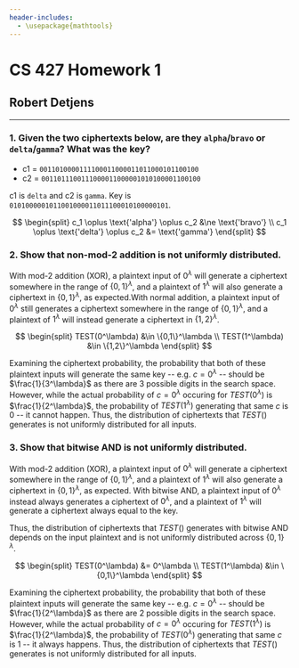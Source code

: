 ```yaml
---
header-includes:
  - \usepackage{mathtools}
---
```


# CS 427 Homework 1

## Robert Detjens

---

### 1. Given the two ciphertexts below, are they `alpha`/`bravo` or `delta`/`gamma`? What was the key?

- c1 = `0011010000111100011000011011000101100100`
- c2 = `0011011100111000011000001010100001100100`

c1 is `delta` and c2 is `gamma`. Key is `0101000001011001000011011100010100000101`.

$$
\begin{split}
c_1 \oplus \text{'alpha'} \oplus c_2 &\ne \text{'bravo'} \\
c_1 \oplus \text{'delta'} \oplus c_2 &= \text{'gamma'}
\end{split}
$$

### 2. Show that non-mod-2 addition is not uniformly distributed.

With mod-2 addition (XOR), a plaintext input of $0^\lambda$ will generate a ciphertext somewhere in the range of $\{0,1\}^\lambda$, and a plaintext of $1^\lambda$ will also generate a ciphertext in $\{0,1\}^\lambda$, as expected.With normal addition, a plaintext input of $0^\lambda$ still generates a ciphertext somewhere in the range of $\{0,1\}^\lambda$, and a plaintext of $1^\lambda$ will instead generate a ciphertext in $\{1,2\}^\lambda$.

$$
\begin{split}
TEST(0^\lambda) &\in \{0,1\}^\lambda \\
TEST(1^\lambda) &\in \{1,2\}^\lambda
\end{split}
$$

Examining the ciphertext probability, the probability that both of these plaintext inputs will generate the same key -- e.g. $c = 0^\lambda$ -- should be $\frac{1}{3^\lambda}$ as there are 3 possible digits in the search space. However, while the actual probability of $c = 0^\lambda$ occuring for $TEST(0^\lambda)$ is $\frac{1}{2^\lambda}$, the probability of $TEST(1^\lambda)$ generating that same $c$ is 0 -- it cannot happen. Thus, the distribution of ciphertexts that $TEST()$ generates is not uniformly distributed for all inputs.

### 3. Show that bitwise AND is not uniformly distributed.

With mod-2 addition (XOR), a plaintext input of $0^\lambda$ will generate a ciphertext somewhere in the range of $\{0,1\}^\lambda$, and a plaintext of $1^\lambda$ will also generate a ciphertext in $\{0,1\}^\lambda$, as expected. With bitwise AND, a plaintext input of $0^\lambda$ instead always generates a ciphertext of $0^\lambda$, and a plaintext of $1^\lambda$ will generate a ciphertext always equal to the key.

Thus, the distribution of ciphertexts that $TEST()$ generates with bitwise AND  depends on the input plaintext and is not uniformly distributed across $\{0,1\}^\lambda$.

$$
\begin{split}
TEST(0^\lambda) &= 0^\lambda \\
TEST(1^\lambda) &\in \{0,1\}^\lambda
\end{split}
$$

Examining the ciphertext probability, the probability that both of these plaintext inputs will generate the same key -- e.g. $c = 0^\lambda$ -- should be $\frac{1}{2^\lambda}$ as there are 2 possible digits in the search space. However, while the actual probability of $c = 0^\lambda$ occuring for $TEST(1^\lambda)$ is $\frac{1}{2^\lambda}$, the probability of $TEST(0^\lambda)$ generating that same $c$ is 1 -- it always happens. Thus, the distribution of ciphertexts that $TEST()$ generates is not uniformly distributed for all inputs.
